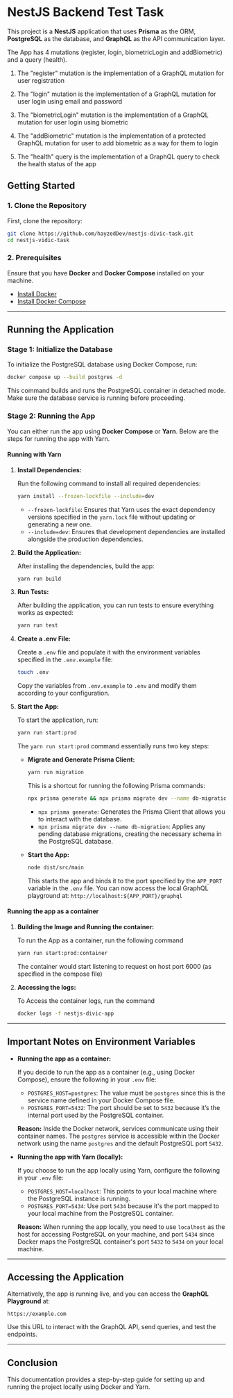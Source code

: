 # NestJS Backend Test Task

This project is a **NestJS** application that uses **Prisma** as the ORM, **PostgreSQL** as the database, and **GraphQL** as the API communication layer.

The App has 4 mutations (register, login, biometricLogin and addBiometric) and a query (health).

1. The "register" mutation is the implementation of a GraphQL mutation for user registration

2. The "login" mutation is the implementation of a GraphQL mutation for user login using email and password

3. The "biometricLogin" mutation is the implementation of a GraphQL mutation for user login using biometric

4. The "addBiometric" mutation is the implementation of a protected GraphQL mutation for user to add biometric as a way for them to login

5. The "health" query is the implementation of a GraphQL query to check the health status of the app

## Getting Started

### 1. Clone the Repository

First, clone the repository:

```bash
git clone https://github.com/hayzedDev/nestjs-divic-task.git
cd nestjs-vidic-task
```

### 2. Prerequisites

Ensure that you have **Docker** and **Docker Compose** installed on your machine.

- [Install Docker](https://docs.docker.com/get-docker/)
- [Install Docker Compose](https://docs.docker.com/compose/install/)

---

## Running the Application

### Stage 1: Initialize the Database

To initialize the PostgreSQL database using Docker Compose, run:

```bash
docker compose up --build postgres -d
```

This command builds and runs the PostgreSQL container in detached mode. Make sure the database service is running before proceeding.

### Stage 2: Running the App

You can either run the app using **Docker Compose** or **Yarn**. Below are the steps for running the app with Yarn.

#### Running with Yarn

1. **Install Dependencies:**

   Run the following command to install all required dependencies:

   ```bash
   yarn install --frozen-lockfile --include=dev
   ```

   - `--frozen-lockfile`: Ensures that Yarn uses the exact dependency versions specified in the `yarn.lock` file without updating or generating a new one.
   - `--include=dev`: Ensures that development dependencies are installed alongside the production dependencies.

2. **Build the Application:**

   After installing the dependencies, build the app:

   ```bash
   yarn run build
   ```

3. **Run Tests:**

   After building the application, you can run tests to ensure everything works as expected:

   ```bash
   yarn run test
   ```

4. **Create a .env File:**

   Create a `.env` file and populate it with the environment variables specified in the `.env.example` file:

   ```bash
   touch .env
   ```

   Copy the variables from `.env.example` to `.env` and modify them according to your configuration.

5. **Start the App:**

   To start the application, run:

   ```bash
   yarn run start:prod
   ```

   The `yarn run start:prod` command essentially runs two key steps:

   - **Migrate and Generate Prisma Client:**

     ```bash
     yarn run migration
     ```

     This is a shortcut for running the following Prisma commands:

     ```bash
     npx prisma generate && npx prisma migrate dev --name db-migration
     ```

     - `npx prisma generate`: Generates the Prisma Client that allows you to interact with the database.
     - `npx prisma migrate dev --name db-migration`: Applies any pending database migrations, creating the necessary schema in the PostgreSQL database.

   - **Start the App:**

     ```bash
     node dist/src/main
     ```

     This starts the app and binds it to the port specified by the `APP_PORT` variable in the `.env` file.
     You can now access the local GraphQL playground at: `http://localhost:${APP_PORT}/graphql`

#### Running the app as a container

1. **Building the Image and Running the container:**

   To run the App as a container, run the following command

   ```bash
   yarn run start:prod:container
   ```

   The container would start listening to request on host port 6000 (as specified in the compose file)

1. **Accessing the logs:**

   To Access the container logs, run the command

   ```bash
   docker logs -f nestjs-divic-app
   ```

---

## Important Notes on Environment Variables

- **Running the app as a container:**

  If you decide to run the app as a container (e.g., using Docker Compose), ensure the following in your `.env` file:

  - `POSTGRES_HOST=postgres`: The value must be `postgres` since this is the service name defined in your Docker Compose file.
  - `POSTGRES_PORT=5432`: The port should be set to `5432` because it’s the internal port used by the PostgreSQL container.

  **Reason:** Inside the Docker network, services communicate using their container names. The `postgres` service is accessible within the Docker network using the name `postgres` and the default PostgreSQL port `5432`.

- **Running the app with Yarn (locally):**

  If you choose to run the app locally using Yarn, configure the following in your `.env` file:

  - `POSTGRES_HOST=localhost`: This points to your local machine where the PostgreSQL instance is running.
  - `POSTGRES_PORT=5434`: Use port `5434` because it's the port mapped to your local machine from the PostgreSQL container.

  **Reason:** When running the app locally, you need to use `localhost` as the host for accessing PostgreSQL on your machine, and port `5434` since Docker maps the PostgreSQL container's port `5432` to `5434` on your local machine.

---

## Accessing the Application

Alternatively, the app is running live, and you can access the **GraphQL Playground** at:

```
https://example.com
```

Use this URL to interact with the GraphQL API, send queries, and test the endpoints.

---

## Conclusion

This documentation provides a step-by-step guide for setting up and running the project locally using Docker and Yarn.
